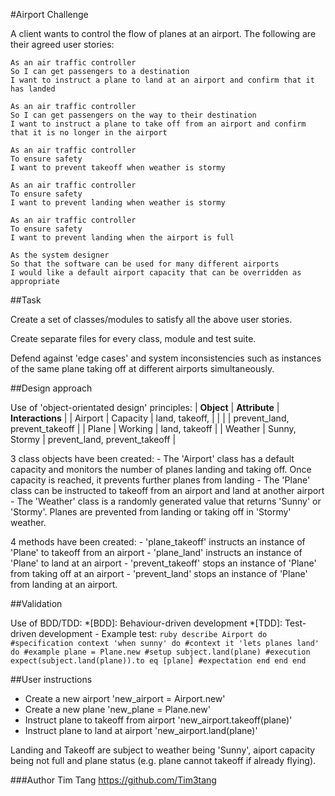 #Airport Challenge

A client wants to control the flow of planes at an airport. The following are their agreed user stories:

```
As an air traffic controller 
So I can get passengers to a destination 
I want to instruct a plane to land at an airport and confirm that it has landed 

As an air traffic controller 
So I can get passengers on the way to their destination 
I want to instruct a plane to take off from an airport and confirm that it is no longer in the airport

As an air traffic controller 
To ensure safety 
I want to prevent takeoff when weather is stormy 

As an air traffic controller 
To ensure safety 
I want to prevent landing when weather is stormy 

As an air traffic controller 
To ensure safety 
I want to prevent landing when the airport is full 

As the system designer
So that the software can be used for many different airports
I would like a default airport capacity that can be overridden as appropriate
```

##Task

Create a set of classes/modules to satisfy all the above user stories. 

Create separate files for every class, module and test suite.

Defend against 'edge cases' and system inconsistencies such as instances of the same plane taking off at different airports simultaneously. 

##Design approach

Use of 'object-orientated design' principles:
        | **Object**            | **Attribute**              | **Interactions**                 |
        | Airport               | Capacity                   | land, takeoff,                   |
        |                       |                            | prevent_land, prevent_takeoff    |
        | Plane                 | Working                    | land, takeoff                    |
        | Weather               | Sunny, Stormy              | prevent_land, prevent_takeoff    |
        
3 class objects have been created:
        - The 'Airport' class has a default capacity and monitors the number of planes landing and taking off. Once capacity is reached, it prevents further planes from landing
        - The 'Plane' class can be instructed to takeoff from an airport and land at another airport
        - The 'Weather' class is a randomly generated value that returns 'Sunny' or 'Stormy'. Planes are prevented from landing or taking off in 'Stormy' weather.  

4 methods have been created:
        - 'plane_takeoff' instructs an instance of 'Plane' to takeoff from an airport
        - 'plane_land' instructs an instance of 'Plane' to land at an airport
        - 'prevent_takeoff' stops an instance of 'Plane' from taking off at an airport
        - 'prevent_land' stops an instance of 'Plane' from landing at an airport.
        
##Validation

Use of BDD/TDD: *[BDD]: Behaviour-driven development *[TDD]: Test-driven development
      - Example test:   ```ruby
                                describe Airport do #specification
                                        context 'when sunny' do #context
                                                it 'lets planes land' do #example
                                                        plane = Plane.new #setup
                                                        subject.land(plane) #execution
                                                        expect(subject.land(plane)).to eq [plane] #expectation
                                                end
                                        end
                                end```

##User instructions

- Create a new airport 'new_airport = Airport.new'
- Create a new plane 'new_plane = Plane.new'
- Instruct plane to takeoff from airport 'new_airport.takeoff(plane)'
- Instruct plane to land at airport 'new_airport.land(plane)'

Landing and Takeoff are subject to weather being 'Sunny', aiport capacity being not full and plane status (e.g. plane cannot takeoff if already flying). 

###Author
Tim Tang https://github.com/Tim3tang




